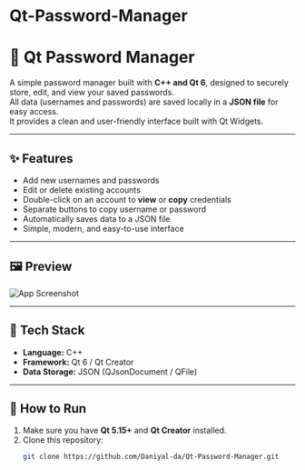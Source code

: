 # Qt-Password-Manager
# 🔐 Qt Password Manager

A simple password manager built with **C++ and Qt 6**, designed to securely store, edit, and view your saved passwords.  
All data (usernames and passwords) are saved locally in a **JSON file** for easy access.  
It provides a clean and user-friendly interface built with Qt Widgets.

---

## ✨ Features
- Add new usernames and passwords  
- Edit or delete existing accounts  
- Double-click on an account to **view** or **copy** credentials  
- Separate buttons to copy username or password  
- Automatically saves data to a JSON file  
- Simple, modern, and easy-to-use interface  

---

## 🖼 Preview

![App Screenshot](images/screenshot1.png)

---

## 🧰 Tech Stack
- **Language:** C++  
- **Framework:** Qt 6 / Qt Creator  
- **Data Storage:** JSON (QJsonDocument / QFile)  

---

## 🚀 How to Run
1. Make sure you have **Qt 5.15+** and **Qt Creator** installed.  
2. Clone this repository:
   ```bash
   git clone https://github.com/Daniyal-da/Qt-Password-Manager.git
